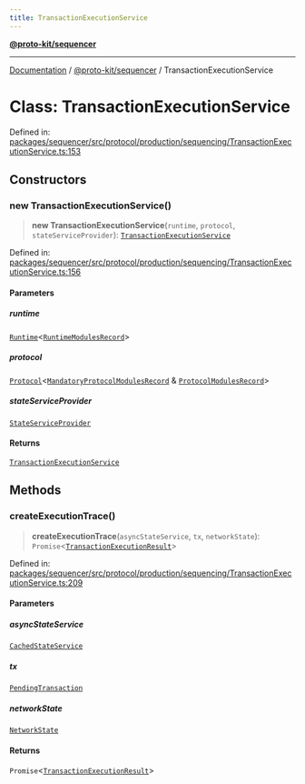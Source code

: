 ```yaml
---
title: TransactionExecutionService
---
```


[**@proto-kit/sequencer**](../README.md)

***

[Documentation](../../../README.md) / [@proto-kit/sequencer](../README.md) / TransactionExecutionService

# Class: TransactionExecutionService

Defined in: [packages/sequencer/src/protocol/production/sequencing/TransactionExecutionService.ts:153](https://github.com/proto-kit/framework/blob/b953c754e500c62f01fbbd6d09adfb2f5577269d/packages/sequencer/src/protocol/production/sequencing/TransactionExecutionService.ts#L153)

## Constructors

### new TransactionExecutionService()

> **new TransactionExecutionService**(`runtime`, `protocol`, `stateServiceProvider`): [`TransactionExecutionService`](TransactionExecutionService.md)

Defined in: [packages/sequencer/src/protocol/production/sequencing/TransactionExecutionService.ts:156](https://github.com/proto-kit/framework/blob/b953c754e500c62f01fbbd6d09adfb2f5577269d/packages/sequencer/src/protocol/production/sequencing/TransactionExecutionService.ts#L156)

#### Parameters

##### runtime

[`Runtime`](../../module/classes/Runtime.md)\<[`RuntimeModulesRecord`](../../module/type-aliases/RuntimeModulesRecord.md)\>

##### protocol

[`Protocol`](../../protocol/classes/Protocol.md)\<[`MandatoryProtocolModulesRecord`](../../protocol/type-aliases/MandatoryProtocolModulesRecord.md) & [`ProtocolModulesRecord`](../../protocol/type-aliases/ProtocolModulesRecord.md)\>

##### stateServiceProvider

[`StateServiceProvider`](../../protocol/classes/StateServiceProvider.md)

#### Returns

[`TransactionExecutionService`](TransactionExecutionService.md)

## Methods

### createExecutionTrace()

> **createExecutionTrace**(`asyncStateService`, `tx`, `networkState`): `Promise`\<[`TransactionExecutionResult`](../interfaces/TransactionExecutionResult.md)\>

Defined in: [packages/sequencer/src/protocol/production/sequencing/TransactionExecutionService.ts:209](https://github.com/proto-kit/framework/blob/b953c754e500c62f01fbbd6d09adfb2f5577269d/packages/sequencer/src/protocol/production/sequencing/TransactionExecutionService.ts#L209)

#### Parameters

##### asyncStateService

[`CachedStateService`](CachedStateService.md)

##### tx

[`PendingTransaction`](PendingTransaction.md)

##### networkState

[`NetworkState`](../../protocol/classes/NetworkState.md)

#### Returns

`Promise`\<[`TransactionExecutionResult`](../interfaces/TransactionExecutionResult.md)\>
